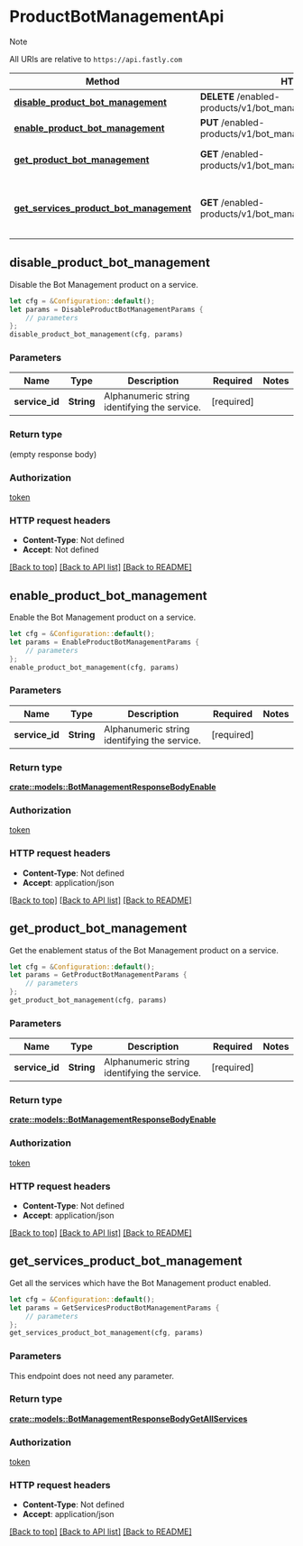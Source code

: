 # ProductBotManagementApi

> [!NOTE]
> All URIs are relative to `https://api.fastly.com`

Method | HTTP request | Description
------ | ------------ | -----------
[**disable_product_bot_management**](ProductBotManagementApi.md#disable_product_bot_management) | **DELETE** /enabled-products/v1/bot_management/services/{service_id} | Disable product
[**enable_product_bot_management**](ProductBotManagementApi.md#enable_product_bot_management) | **PUT** /enabled-products/v1/bot_management/services/{service_id} | Enable product
[**get_product_bot_management**](ProductBotManagementApi.md#get_product_bot_management) | **GET** /enabled-products/v1/bot_management/services/{service_id} | Get product enablement status
[**get_services_product_bot_management**](ProductBotManagementApi.md#get_services_product_bot_management) | **GET** /enabled-products/v1/bot_management/services | Get services with product enabled



## disable_product_bot_management

Disable the Bot Management product on a service.

```rust
let cfg = &Configuration::default();
let params = DisableProductBotManagementParams {
    // parameters
};
disable_product_bot_management(cfg, params)
```

### Parameters


Name | Type | Description  | Required | Notes
------------- | ------------- | ------------- | ------------- | -------------
**service_id** | **String** | Alphanumeric string identifying the service. | [required] |

### Return type

 (empty response body)

### Authorization

[token](../README.md#token)

### HTTP request headers

- **Content-Type**: Not defined
- **Accept**: Not defined

[[Back to top]](#) [[Back to API list]](../README.md#documentation-for-api-endpoints) [[Back to README]](../README.md)


## enable_product_bot_management

Enable the Bot Management product on a service.

```rust
let cfg = &Configuration::default();
let params = EnableProductBotManagementParams {
    // parameters
};
enable_product_bot_management(cfg, params)
```

### Parameters


Name | Type | Description  | Required | Notes
------------- | ------------- | ------------- | ------------- | -------------
**service_id** | **String** | Alphanumeric string identifying the service. | [required] |

### Return type

[**crate::models::BotManagementResponseBodyEnable**](BotManagementResponseBodyEnable.md)

### Authorization

[token](../README.md#token)

### HTTP request headers

- **Content-Type**: Not defined
- **Accept**: application/json

[[Back to top]](#) [[Back to API list]](../README.md#documentation-for-api-endpoints) [[Back to README]](../README.md)


## get_product_bot_management

Get the enablement status of the Bot Management product on a service.

```rust
let cfg = &Configuration::default();
let params = GetProductBotManagementParams {
    // parameters
};
get_product_bot_management(cfg, params)
```

### Parameters


Name | Type | Description  | Required | Notes
------------- | ------------- | ------------- | ------------- | -------------
**service_id** | **String** | Alphanumeric string identifying the service. | [required] |

### Return type

[**crate::models::BotManagementResponseBodyEnable**](BotManagementResponseBodyEnable.md)

### Authorization

[token](../README.md#token)

### HTTP request headers

- **Content-Type**: Not defined
- **Accept**: application/json

[[Back to top]](#) [[Back to API list]](../README.md#documentation-for-api-endpoints) [[Back to README]](../README.md)


## get_services_product_bot_management

Get all the services which have the Bot Management product enabled.

```rust
let cfg = &Configuration::default();
let params = GetServicesProductBotManagementParams {
    // parameters
};
get_services_product_bot_management(cfg, params)
```

### Parameters

This endpoint does not need any parameter.

### Return type

[**crate::models::BotManagementResponseBodyGetAllServices**](BotManagementResponseBodyGetAllServices.md)

### Authorization

[token](../README.md#token)

### HTTP request headers

- **Content-Type**: Not defined
- **Accept**: application/json

[[Back to top]](#) [[Back to API list]](../README.md#documentation-for-api-endpoints) [[Back to README]](../README.md)

